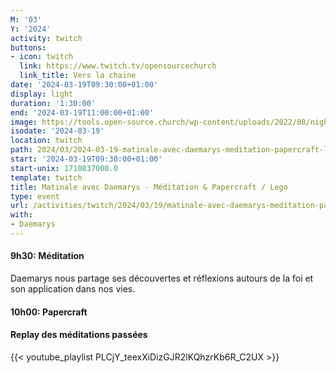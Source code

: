 ```yaml
---
M: '03'
Y: '2024'
activity: twitch
buttons:
- icon: twitch
  link: https://www.twitch.tv/opensourcechurch
  link_title: Vers la chaine
date: '2024-03-19T09:30:00+01:00'
display: light
duration: '1:30:00'
end: '2024-03-19T11:00:00+01:00'
image: https://tools.open-source.church/wp-content/uploads/2022/08/night-sky-osc-noms-de-dieu.jpg
isodate: '2024-03-19'
location: twitch
path: 2024/03/2024-03-19-matinale-avec-daemarys-meditation-papercraft-lego.md
start: '2024-03-19T09:30:00+01:00'
start-unix: 1710837000.0
template: twitch
title: Matinale avec Daemarys - Méditation & Papercraft / Lego
type: event
url: /activities/twitch/2024/03/19/matinale-avec-daemarys-meditation-papercraft-lego
with:
- Daemarys
---
```

#### 9h30: Méditation



Daemarys nous partage ses découvertes et réflexions autours de la foi et son application dans nos vies.

#### 10h00: Papercraft


#### Replay des méditations passées

{{< youtube_playlist PLCjY_teexXiDizGJR2lKQhzrKb6R_C2UX >}}